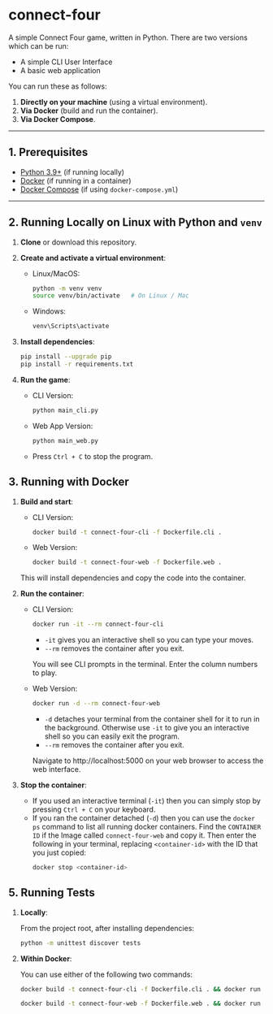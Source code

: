 # connect-four

A simple Connect Four game, written in Python. There are two versions which can be run:
- A simple CLI User Interface
- A basic web application

You can run these as follows:
1. **Directly on your machine** (using a virtual environment).
2. **Via Docker** (build and run the container).
3. **Via Docker Compose**.

---

## 1. Prerequisites

- [Python 3.9+](https://www.python.org/downloads/) (if running locally)
- [Docker](https://docs.docker.com/get-docker/) (if running in a container)
- [Docker Compose](https://docs.docker.com/compose/) (if using `docker-compose.yml`)

---

## 2. Running Locally on Linux with Python and `venv`

1. **Clone** or download this repository.

2. **Create and activate a virtual environment**:

    - Linux/MacOS:
        ```bash
        python -m venv venv
        source venv/bin/activate   # On Linux / Mac
        ```
    - Windows: 
        ```bash
        venv\Scripts\activate
        ```

3. **Install dependencies**:

    ```bash
    pip install --upgrade pip
    pip install -r requirements.txt
    ```
4. **Run the game**:

    - CLI Version:
        ```bash
        python main_cli.py
        ```
    - Web App Version:
        ```bash
        python main_web.py
        ```

    - Press `Ctrl + C` to stop the program.

## 3. Running with Docker

1. **Build and start**:

    - CLI Version:
        ```bash
        docker build -t connect-four-cli -f Dockerfile.cli .
        ```

    - Web Version:
        ```bash
        docker build -t connect-four-web -f Dockerfile.web .
        ```

    This will install dependencies and copy the code into the container.

2. **Run the container**:

    - CLI Version:
        ```bash
        docker run -it --rm connect-four-cli
        ```
        - `-it` gives you an interactive shell so you can type your moves.
        - `--rm` removes the container after you exit.

        You will see CLI prompts in the terminal. Enter the column numbers to play.

    - Web Version:
        ```bash
        docker run -d --rm connect-four-web
        ```
        - `-d` detaches your terminal from the container shell for it to run in the background. Otherwise use `-it` to give you an interactive shell so you can easily exit the program.
        - `--rm` removes the container after you exit.

        Navigate to http://localhost:5000 on your web browser to access the web interface.

2. **Stop the container**: 

    - If you used an interactive terminal (`-it`) then you can simply stop by pressing `Ctrl + C` on your keyboard.
    - If you ran the container detached (`-d`) then you can use the `docker ps` command to list all running docker containers. Find the `CONTAINER ID` if the Image called `connect-four-web` and copy it. Then enter the following in your terminal, replacing `<container-id>` with the ID that you just copied:
        ```bash
        docker stop <container-id>
        ```

## 5. Running Tests

1. **Locally**:

    From the project root, after installing dependencies:
    ```bash
    python -m unittest discover tests
    ```

2. **Within Docker**:

    You can use either of the following two commands:
    ```bash
    docker build -t connect-four-cli -f Dockerfile.cli . && docker run -it --rm connect-four-cli python -m unittest discover tests
    ```
    ```bash
    docker build -t connect-four-web -f Dockerfile.web . && docker run -it --rm connect-four-web python -m unittest discover tests
    ```